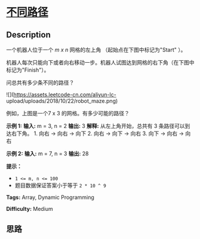 # [不同路径][title]

## Description

一个机器人位于一个 _m x n_ 网格的左上角 （起始点在下图中标记为"Start" ）。

机器人每次只能向下或者向右移动一步。机器人试图达到网格的右下角（在下图中标记为"Finish"）。

问总共有多少条不同的路径？

![](https://assets.leetcode-cn.com/aliyun-lc-
upload/uploads/2018/10/22/robot_maze.png)

例如，上图是一个7 x 3 的网格。有多少可能的路径？



**示例  1:**
            **输入:** m = 3, n = 2    **输出:** 3    **解释:**    从左上角开始，总共有 3 条路径可以到达右下角。    1. 向右 -> 向右 -> 向下    2. 向右 -> 向下 -> 向右    3. 向下 -> 向右 -> 向右    

**示例  2:**
            **输入:** m = 7, n = 3    **输出:** 28



**提示：**

  * `1 <= m, n <= 100`
  * 题目数据保证答案小于等于 `2 * 10 ^ 9`


**Tags:** Array, Dynamic Programming

**Difficulty:** Medium

## 思路

[title]: https://leetcode-cn.com/problems/unique-paths

